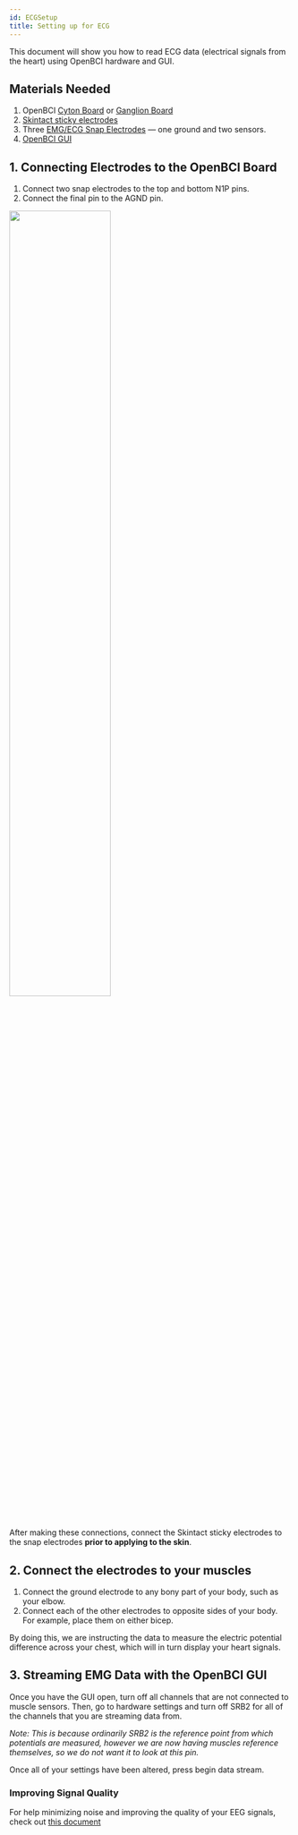 ```yaml
---
id: ECGSetup
title: Setting up for ECG
---
```


This document will show you how to read ECG data (electrical signals from  the heart) using OpenBCI hardware and GUI.

## Materials Needed
1. OpenBCI [Cyton Board](https://shop.openbci.com/collections/frontpage/products/cyton-biosensing-board-8-channel?variant=38958638542) or [Ganglion Board](https://shop.openbci.com/collections/frontpage/products/pre-order-ganglion-board?variant=13461804483)
2. [Skintact sticky electrodes](https://shop.openbci.com/collections/frontpage/products/skintact-f301-pediatric-foam-solid-gel-electrodes-30-pack?variant=29467659395)
3. Three [EMG/ECG Snap Electrodes](https://shop.openbci.com/collections/frontpage/products/emg-ecg-snap-electrode-cables?variant=32372786958) — one ground and two sensors.
4. [OpenBCI GUI](https://openbci.com/index.php/downloads)

## 1. Connecting Electrodes to the OpenBCI Board
1. Connect two snap electrodes to the top and bottom N1P pins.
2. Connect the final pin to the AGND pin.

<img src="https://github.com/OpenBCI/Docs/blob/master/assets/images/EMG_Cyton_Setup.jpg?raw=true" width="60%">

After making these connections, connect the Skintact sticky electrodes to the snap electrodes **prior to applying to the skin**.

## 2. Connect the electrodes to your muscles

1. Connect the ground electrode to any bony part of your body, such as your elbow.
2. Connect each of the other electrodes to opposite sides of your body. For example, place them on either bicep.

By doing this, we are instructing the data to measure the electric potential difference across your chest, which will in turn display your heart signals.

## 3. Streaming EMG Data with the OpenBCI GUI

Once you have the GUI open, turn off all channels that are not connected to muscle sensors. Then, go to hardware settings and turn off SRB2 for all of the channels that you are streaming data from.

*Note: This is because ordinarily SRB2 is the reference point from which potentials are measured, however we are now having muscles reference themselves, so we do not want it to look at this pin.*

Once all of your settings have been altered, press begin data stream.

### Improving Signal Quality

For help minimizing noise and improving the quality of your EEG signals, check out [this document](10Troubleshooting/minimizingNoise)
